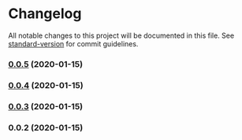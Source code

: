 # Changelog

All notable changes to this project will be documented in this file. See [standard-version](https://github.com/conventional-changelog/standard-version) for commit guidelines.

### [0.0.5](https://github.com/thattomperson/factorio-more-turrets/compare/v0.0.4...v0.0.5) (2020-01-15)

### [0.0.4](https://github.com/thattomperson/factorio-more-turrets/compare/v0.0.3...v0.0.4) (2020-01-15)

### [0.0.3](https://github.com/thattomperson/factorio-more-turrets/compare/v0.0.2...v0.0.3) (2020-01-15)

### 0.0.2 (2020-01-15)
